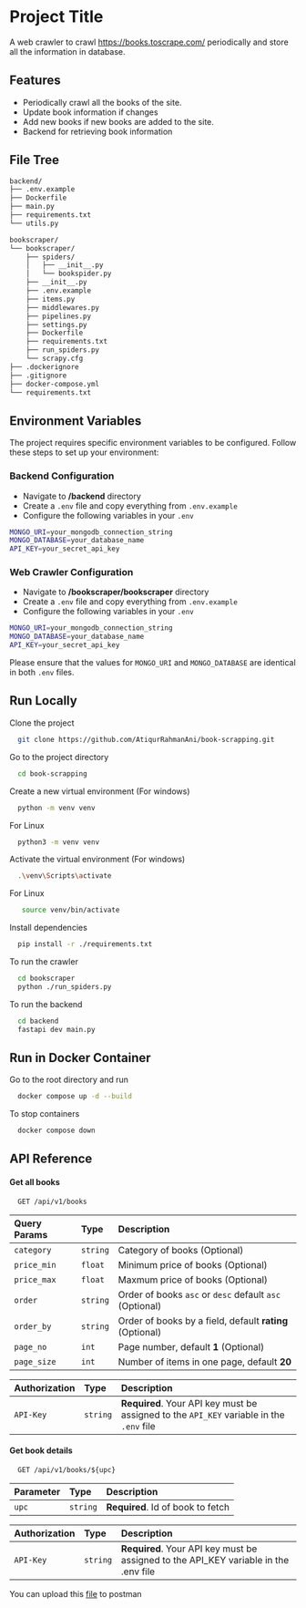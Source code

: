 # Project Title

A web crawler to crawl https://books.toscrape.com/ periodically and store all the information in database. 

## Features

- Periodically crawl all the books of the site.
- Update book information if changes
- Add new books if new books are added to the site.
- Backend for retrieving book information


## File Tree

```bash
backend/
├── .env.example
├── Dockerfile
├── main.py
├── requirements.txt
└── utils.py

bookscraper/
└── bookscraper/
    ├── spiders/
    │   ├── __init__.py
    │   └── bookspider.py
    ├── __init__.py
    ├── .env.example
    ├── items.py
    ├── middlewares.py
    ├── pipelines.py
    ├── settings.py
    ├── Dockerfile
    ├── requirements.txt
    ├── run_spiders.py
    └── scrapy.cfg
├── .dockerignore
├── .gitignore
├── docker-compose.yml
└── requirements.txt
```
## Environment Variables

The project requires specific environment variables to be configured. Follow these steps to set up your environment:

### Backend Configuration
- Navigate to **/backend** directory
- Create a `.env` file and copy everything from `.env.example`
- Configure the following variables in your `.env`

```bash
MONGO_URI=your_mongodb_connection_string
MONGO_DATABASE=your_database_name
API_KEY=your_secret_api_key
```

### Web Crawler Configuration
- Navigate to **/bookscraper/bookscraper** directory
- Create a `.env` file and copy everything from `.env.example`
- Configure the following variables in your `.env`

```bash
MONGO_URI=your_mongodb_connection_string
MONGO_DATABASE=your_database_name
API_KEY=your_secret_api_key
```

Please ensure that the values for `MONGO_URI` and `MONGO_DATABASE` are identical in both `.env` files.


## Run Locally

Clone the project

```bash
  git clone https://github.com/AtiqurRahmanAni/book-scrapping.git
```

Go to the project directory

```bash
  cd book-scrapping
```

Create a new virtual environment (For windows)

```bash
  python -m venv venv
```
For Linux
```bash
  python3 -m venv venv
```


Activate the virtual environment (For windows)

```bash
  .\venv\Scripts\activate
```
For Linux
```bash
   source venv/bin/activate
```

Install dependencies

```bash
  pip install -r ./requirements.txt
```

To run the crawler

```bash
  cd bookscraper
  python ./run_spiders.py
```

To run the backend

```bash
  cd backend
  fastapi dev main.py
```

## Run in Docker Container

Go to the root directory and run

```bash
  docker compose up -d --build
```

To stop containers

```bash
  docker compose down
```
## API Reference

#### Get all books

```http
  GET /api/v1/books
```

| Query Params | Type     | Description                         |
| :----------- | :------- | :-------------------------------------------------------|
| `category`   | `string` | Category of books (Optional)                            |
| `price_min`  | `float`  | Minimum price of books (Optional)                       |
| `price_max`  | `float`  | Maxmum price of books (Optional)                        |
| `order`      | `string` | Order of books `asc` or `desc` default `asc` (Optional) |
| `order_by`   | `string` | Order of books by a field, default **rating** (Optional)|
| `page_no`    | `int`    | Page number, default **1** (Optional)                   |
| `page_size`  | `int`    | Number of items in one page, default **20**             |



| Authorization   | Type     | Description                                                                               |
| :-------------- | :------- | :---------------------------------------------------------------------------------------- |
| `API-Key`       | `string` | **Required**. Your API key must be assigned to the `API_KEY` variable in the `.env` file |

#### Get book details

```http
  GET /api/v1/books/${upc}
```

| Parameter | Type     | Description                       |
| :-------- | :------- | :-------------------------------- |
| `upc`     | `string` | **Required**. Id of book to fetch |

| Authorization   | Type     | Description                                                                          |
| :-------------- | :------- | :----------------------------------------------------------------------------------- |
| `API-Key`       | `string` | **Required**. Your API key must be assigned to the API_KEY variable in the .env file |

You can upload this [file](https://drive.google.com/file/d/1UJ5ae58IL9d1_7AOcxz_tvW3yXUoRYmc/view?usp=sharing) to postman

